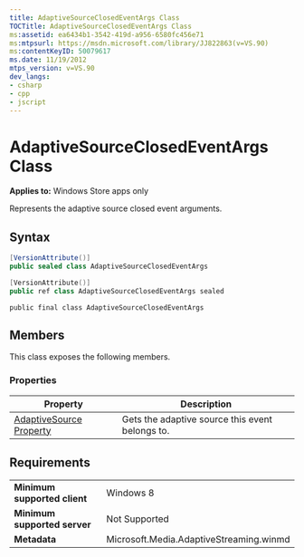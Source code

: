 ```yaml
---
title: AdaptiveSourceClosedEventArgs Class
TOCTitle: AdaptiveSourceClosedEventArgs Class
ms:assetid: ea6434b1-3542-419d-a956-6580fc456e71
ms:mtpsurl: https://msdn.microsoft.com/library/JJ822863(v=VS.90)
ms:contentKeyID: 50079617
ms.date: 11/19/2012
mtps_version: v=VS.90
dev_langs:
- csharp
- cpp
- jscript
---
```


# AdaptiveSourceClosedEventArgs Class

**Applies to:** Windows Store apps only

Represents the adaptive source closed event arguments.

## Syntax

```csharp
[VersionAttribute()]
public sealed class AdaptiveSourceClosedEventArgs
```

```cpp
[VersionAttribute()]
public ref class AdaptiveSourceClosedEventArgs sealed
```

```jscript
public final class AdaptiveSourceClosedEventArgs
```

## Members

This class exposes the following members.

### Properties

|Property|Description|
|--- |--- |
|[AdaptiveSource Property](adaptivesourceclosedeventarg-adaptivesource-property.md)|Gets the adaptive source this event belongs to.|

## Requirements

|||
|--- |--- |
|**Minimum supported client**|Windows 8|
|**Minimum supported server**|Not Supported|
|**Metadata**|Microsoft.Media.AdaptiveStreaming.winmd|
